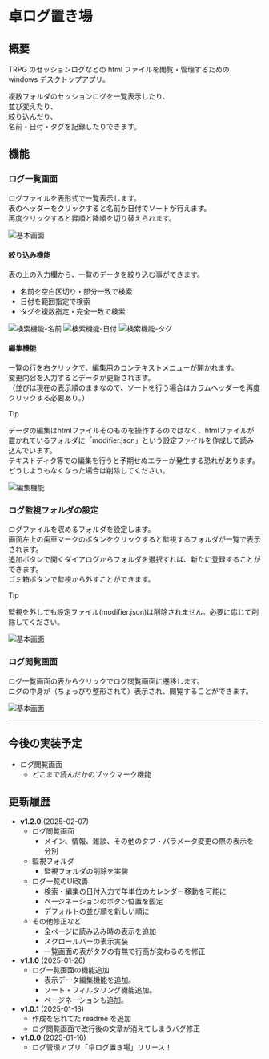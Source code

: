 # 卓ログ置き場

## 概要

TRPG のセッションログなどの html ファイルを閲覧・管理するための windows デスクトップアプリ。  

複数フォルダのセッションログを一覧表示したり、  
並び変えたり、  
絞り込んだり、  
名前・日付・タグを記録したりできます。

## 機能

### ログ一覧画面

ログファイルを表形式で一覧表示します。  
表のヘッダーをクリックすると名前か日付でソートが行えます。  
再度クリックすると昇順と降順を切り替えられます。

![基本画面](./doc/image01.png)

#### 絞り込み機能

表の上の入力欄から、一覧のデータを絞り込む事ができます。

- 名前を空白区切り・部分一致で検索
- 日付を範囲指定で検索
- タグを複数指定・完全一致で検索

![検索機能-名前](./doc/image-search-name.png)
![検索機能-日付](./doc/image-search-date.png)
![検索機能-タグ](./doc/image-search-tag.png)

#### 編集機能

一覧の行を右クリックで、編集用のコンテキストメニューが開かれます。  
変更内容を入力するとデータが更新されます。  
（並びは現在の表示順のままなので、ソートを行う場合はカラムヘッダーを再度クリックする必要あり。）

> [!TIP]
> データの編集はhtmlファイルそのものを操作するのではなく、htmlファイルが置かれているフォルダに「modifier.json」という設定ファイルを作成して読み込んでいます。  
> テキストディタ等での編集を行うと予期せぬエラーが発生する恐れがあります。どうしようもなくなった場合は削除してください。

![編集機能](./doc/image-edit.png)

### ログ監視フォルダの設定

ログファイルを収めるフォルダを設定します。  
画面左上の歯車マークのボタンをクリックすると監視するフォルダが一覧で表示されます。  
追加ボタンで開くダイアログからフォルダを選択すれば、新たに登録することができます。  
ゴミ箱ボタンで監視から外すことができます。

> [!TIP]
> 監視を外しても設定ファイル(modifier.json)は削除されません。必要に応じて削除してください。

![基本画面](./doc/image-monitoring.png)

### ログ閲覧画面

ログ一覧画面の表からクリックでログ閲覧画面に遷移します。  
ログの中身が（ちょっぴり整形されて）表示され、閲覧することができます。

![基本画面](./doc/image-detail.png)

***

## 今後の実装予定

- ログ閲覧画面
  - どこまで読んだかのブックマーク機能

## 更新履歴

- **v1.2.0** (2025-02-07)
  - ログ閲覧画面
    - メイン、情報、雑談、その他のタブ・パラメータ変更の際の表示を分別
  - 監視フォルダ
    - 監視フォルダの削除を実装
  - ログ一覧のUI改善
    - 検索・編集の日付入力で年単位のカレンダー移動を可能に
    - ページネーションのボタン位置を固定
    - デフォルトの並び順を新しい順に
  - その他修正など
    - 全ページに読み込み時の表示を追加
    - スクロールバーの表示実装
    - 一覧画面の表がタグの有無で行高が変わるのを修正
- **v1.1.0** (2025-01-26)
  - ログ一覧画面の機能追加
    - 表示データ編集機能を追加。
    - ソート・フィルタリング機能追加。
    - ページネーションも追加。
- **v1.0.1** (2025-01-16)
  - 作成を忘れてた readme を追加
  - ログ閲覧画面で改行後の文章が消えてしまうバグ修正
- **v1.0.0** (2025-01-16)
  - ログ管理アプリ「卓ログ置き場」リリース！

